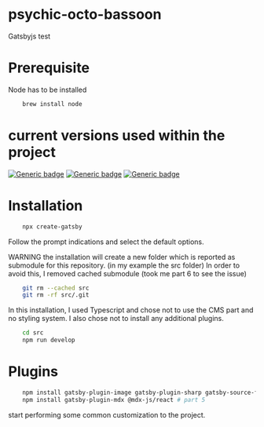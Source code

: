 # psychic-octo-bassoon
Gatsbyjs test

# Prerequisite 

Node has to be installed

```bash
    brew install node
```


# current versions used within the project 

[![Generic badge](https://img.shields.io/badge/node-21.6.1-green)](https://shields.io/)
[![Generic badge](https://img.shields.io/badge/npm-10.2.4-green)](https://shields.io/)
[![Generic badge](https://img.shields.io/badge/gatsby-3.13.1-purple)](https://shields.io/)

# Installation

```bash
    npx create-gatsby 
```

Follow the prompt indications and select the default options.

WARNING 
the installation will create a new folder which is reported as submodule for this repository. (in my example the src folder)
In order to avoid this, I removed cached submodule (took me part 6 to see the issue)
```bash
    git rm --cached src
    git rm -rf src/.git
```

In this installation, I used Typescript and chose not to use the CMS part and no styling system.
I also chose not to install any additional plugins.

```bash
    cd src
    npm run develop
```

# Plugins

```bash
    npm install gatsby-plugin-image gatsby-plugin-sharp gatsby-source-filesystem # part 3 and 4
    npm install gatsby-plugin-mdx @mdx-js/react # part 5
```

start performing some common customization to the project.